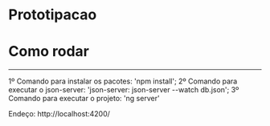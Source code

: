 # Prototipacao
# Como rodar
---------------------------------------------------------------------------------
1º Comando para instalar os pacotes: 'npm install';
2º Comando para executar o json-server: 'json-server: json-server --watch db.json';
3º Comando para executar o projeto: 'ng server'

Endeço: http://localhost:4200/

